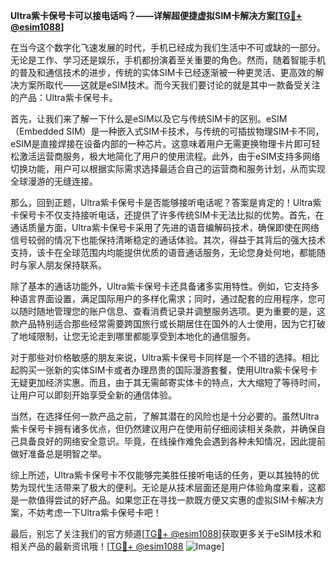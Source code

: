**Ultra紫卡保号卡可以接电话吗？——详解超便捷虚拟SIM卡解决方案[[TG💪+ @esim1088](https://t.me/s/esim1088)]**

在当今这个数字化飞速发展的时代，手机已经成为我们生活中不可或缺的一部分。无论是工作、学习还是娱乐，手机都扮演着至关重要的角色。然而，随着智能手机的普及和通信技术的进步，传统的实体SIM卡已经逐渐被一种更灵活、更高效的解决方案所取代——这就是eSIM技术。而今天我们要讨论的就是其中一款备受关注的产品：Ultra紫卡保号卡。

首先，让我们来了解一下什么是eSIM以及它与传统SIM卡的区别。eSIM（Embedded SIM）是一种嵌入式SIM卡技术，与传统的可插拔物理SIM卡不同，eSIM是直接焊接在设备内部的一种芯片。这意味着用户无需更换物理卡片即可轻松激活运营商服务，极大地简化了用户的使用流程。此外，由于eSIM支持多网络切换功能，用户可以根据实际需求选择最适合自己的运营商和服务计划，从而实现全球漫游的无缝连接。

那么，回到正题，Ultra紫卡保号卡是否能够接听电话呢？答案是肯定的！Ultra紫卡保号卡不仅支持接听电话，还提供了许多传统SIM卡无法比拟的优势。首先，在通话质量方面，Ultra紫卡保号卡采用了先进的语音编解码技术，确保即使在网络信号较弱的情况下也能保持清晰稳定的通话体验。其次，得益于其背后的强大技术支持，该卡在全球范围内均能提供优质的语音通话服务，无论您身处何地，都能随时与家人朋友保持联系。

除了基本的通话功能外，Ultra紫卡保号卡还具备诸多实用特性。例如，它支持多种语言界面设置，满足国际用户的多样化需求；同时，通过配套的应用程序，您可以随时随地管理您的账户信息、查看消费记录并调整服务选项。更为重要的是，这款产品特别适合那些经常需要跨国旅行或长期居住在国外的人士使用，因为它打破了地域限制，让您无论走到哪里都能享受到本地化的通信服务。

对于那些对价格敏感的朋友来说，Ultra紫卡保号卡同样是一个不错的选择。相比起购买一张新的实体SIM卡或者办理昂贵的国际漫游套餐，使用Ultra紫卡保号卡无疑更加经济实惠。而且，由于其无需邮寄实体卡的特点，大大缩短了等待时间，让用户可以即刻开始享受全新的通信体验。

当然，在选择任何一款产品之前，了解其潜在的风险也是十分必要的。虽然Ultra紫卡保号卡拥有诸多优点，但仍然建议用户在使用前仔细阅读相关条款，并确保自己具备良好的网络安全意识。毕竟，在线操作难免会遇到各种未知情况，因此提前做好准备总是明智之举。

综上所述，Ultra紫卡保号卡不仅能够完美胜任接听电话的任务，更以其独特的优势为现代生活带来了极大的便利。无论是从技术层面还是用户体验角度来看，这都是一款值得尝试的好产品。如果您正在寻找一款既方便又实惠的虚拟SIM卡解决方案，不妨考虑一下Ultra紫卡保号卡吧！

最后，别忘了关注我们的官方频道[[TG💪+ @esim1088](https://t.me/s/esim1088)]获取更多关于eSIM技术和相关产品的最新资讯哦！[[TG💪+ @esim1088](https://t.me/s/esim1088) ![Image](https://i.postimg.cc/4NQfJmqS/Snipaste-2025-05-13-00-14-12.png)]